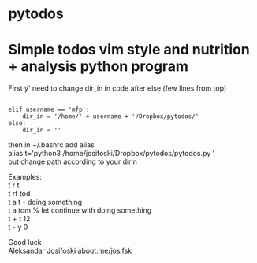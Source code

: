 # pytodos  
  
# Simple todos vim style and nutrition + analysis python program  

First y' need to change dir_in in code after else (few lines from top)  
  
<code>
elif username == 'mfp':  
    dir_in = '/home/' + username + '/Dropbox/pytodos/'  
else:  
    dir_in = ''  
</code>
  
then in ~/.bashrc add alias  
alias t='python3 /home/josifoski/Dropbox/pytodos/pytodos.py '  
but change path according to your dirin  
  
Examples:  
t r t  
t rf tod  
t a t - doing something  
t a tom % let continue with doing something  
t + t 12  
t - y 0  
  
  
  
Good luck  
Aleksandar Josifoski about.me/josifsk
